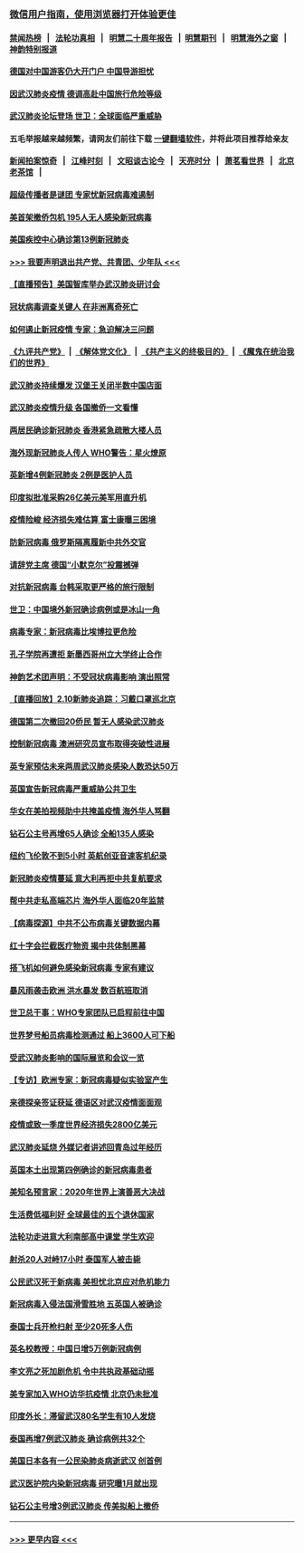 ### [微信用户指南，使用浏览器打开体验更佳](https://github.com/gfw-breaker/banned-news1/blob/master/indexes/wechat-guide.md?t=0)
#### [禁闻热榜](热点新闻.md?t=0)  &nbsp;&nbsp;|&nbsp;&nbsp; [法轮功真相](https://github.com/gfw-breaker/truth/blob/master/README.md?t=0) &nbsp;&nbsp;|&nbsp;&nbsp; [明慧二十周年报告](https://github.com/gfw-breaker/mh-reports/blob/master/README.md?t=0) &nbsp;&nbsp;|&nbsp;&nbsp;[明慧期刊](https://github.com/gfw-breaker/mh-qikan) &nbsp;&nbsp;|&nbsp;&nbsp; [明慧海外之窗](https://github.com/gfw-breaker/mh-news/blob/master/README.md?t=0) &nbsp;&nbsp;|&nbsp;&nbsp; [神韵特别报道](https://github.com/gfw-breaker/mh-news/blob/master/shenyun.md?t=0)
#### [德国对中国游客仍大开门户 中国导游担忧](../pages/nsc418/n11861144.md?t=02112233) 
#### [因武汉肺炎疫情 德调高赴中国旅行危险等级](../pages/nsc418/n11861064.md?t=02112233) 
#### [武汉肺炎论坛登场 世卫：全球面临严重威胁](../pages/nsc418/n11860999.md?t=02112233) 
#### 五毛举报越来越频繁，请网友们前往下载 [一键翻墙软件](https://github.com/gfw-breaker/ssr-accounts)，并将此项目推荐给亲友
#### [新闻拍案惊奇](https://github.com/gfw-breaker/banned-news1/blob/master/pages/link4.md) &nbsp;&nbsp;|&nbsp;&nbsp; [江峰时刻](https://github.com/gfw-breaker/banned-news1/blob/master/pages/link4.md) &nbsp;&nbsp;|&nbsp;&nbsp; [文昭谈古论今](https://github.com/gfw-breaker/banned-news1/blob/master/pages/link4.md) &nbsp;&nbsp;|&nbsp;&nbsp; [天亮时分](https://github.com/gfw-breaker/banned-news1/blob/master/pages/link4.md) &nbsp;&nbsp;|&nbsp;&nbsp; [萧茗看世界](https://github.com/gfw-breaker/banned-news1/blob/master/pages/link4.md) &nbsp;&nbsp;|&nbsp;&nbsp; [北京老茶馆](https://github.com/gfw-breaker/banned-news1/blob/master/pages/link4.md) &nbsp;&nbsp;|&nbsp;&nbsp; 
#### [超级传播者是谜团 专家忧新冠病毒难遏制](../pages/nsc418/n11859686.md?t=02112233) 
#### [美首架撤侨包机 195人无人感染新冠病毒](../pages/nsc418/n11859908.md?t=02112233) 
#### [美国疾控中心确诊第13例新冠肺炎](../pages/nsc418/n11859966.md?t=02112233) 
#### [>>> 我要声明退出共产党、共青团、少年队 <<<](https://github.com/begood0513/goodnews/blob/master/quit/letter.md) 
#### [【直播预告】美国智库举办武汉肺炎研讨会](../pages/nsc418/n11859838.md?t=02112233) 
#### [冠状病毒调查关键人 在非洲离奇死亡](../pages/nsc418/n11859798.md?t=02112233) 
#### [如何遏止新冠疫情 专家：急迫解决三问题](../pages/nsc418/n11859685.md?t=02112233) 
#### [《九评共产党》](https://github.com/begood0513/9ping.md/blob/master/README.md) &nbsp;|&nbsp; [《解体党文化》](../../../../jtdwh.md/blob/master/README.md)  &nbsp;|&nbsp; [《共产主义的终极目的》](../../../../gczydzjmd.md/blob/master/README.md) &nbsp;|&nbsp; [《魔鬼在统治我们的世界》](../../../../mgztzwmdsj.md/blob/master/README.md) 
#### [武汉肺炎持续爆发 汉堡王关闭半数中国店面](../pages/nsc418/n11859365.md?t=02112233) 
#### [武汉肺炎疫情升级 各国撤侨一文看懂](../pages/nsc418/n11859313.md?t=02112233) 
#### [两居民确诊新冠肺炎 香港紧急疏散大楼人员](../pages/nsc418/n11859332.md?t=02112233) 
#### [海外现新冠肺炎人传人 WHO警告：星火燎原](../pages/nsc418/n11859252.md?t=02112233) 
#### [英新增4例新冠肺炎 2例是医护人员](../pages/nsc418/n11856625.md?t=02112233) 
#### [印度拟批准采购26亿美元美军用直升机](../pages/nsc418/n11859143.md?t=02112233) 
#### [疫情险峻 经济损失难估算 富士康曝三困境](../pages/nsc418/n11859120.md?t=02112233) 
#### [防新冠病毒 俄罗斯隔离履新中共外交官](../pages/nsc418/n11859079.md?t=02112233) 
#### [请辞党主席 德国“小默克尔”投震撼弹](../pages/nsc418/n11858583.md?t=02112233) 
#### [对抗新冠病毒 台韩采取更严格的旅行限制](../pages/nsc418/n11858936.md?t=02112233) 
#### [世卫：中国境外新冠确诊病例或是冰山一角](../pages/nsc418/n11858781.md?t=02112233) 
#### [病毒专家：新冠病毒比埃博拉更危险](../pages/nsc418/n11858572.md?t=02112233) 
#### [孔子学院再遭拒 新墨西哥州立大学终止合作](../pages/nsc418/n11858661.md?t=02112233) 
#### [神韵艺术团声明：不受冠状病毒影响 演出照常](../pages/nsc418/n11858801.md?t=02112233) 
#### [【直播回放】2.10新肺炎追踪：习戴口罩巡北京](../pages/nsc418/n11858548.md?t=02112233) 
#### [德国第二次撤回20侨民 暂无人感染武汉肺炎](../pages/nsc418/n11858633.md?t=02112233) 
#### [控制新冠病毒 澳洲研究员宣布取得突破性进展](../pages/nsc418/n11858505.md?t=02112233) 
#### [英专家预估未来两周武汉肺炎感染人数恐达50万](../pages/nsc418/n11857886.md?t=02112233) 
#### [英国宣告新冠病毒严重威胁公共卫生](../pages/nsc418/n11858285.md?t=02112233) 
#### [华女在美拍视频助中共掩盖疫情 海外华人骂翻](../pages/nsc418/n11857407.md?t=02112233) 
#### [钻石公主号再增65人确诊 全船135人感染](../pages/nsc418/n11857366.md?t=02112233) 
#### [纽约飞伦敦不到5小时 英航创亚音速客机纪录](../pages/nsc418/n11857405.md?t=02112233) 
#### [新冠肺炎疫情蔓延 意大利再拒中共复航要求](../pages/nsc418/n11857200.md?t=02112233) 
#### [帮中共走私高端芯片 海外华人面临20年监禁](../pages/nsc418/n11855016.md?t=02112233) 
#### [【病毒探源】中共不公布病毒关键数据内幕](../pages/nsc418/n11856584.md?t=02112233) 
#### [红十字会拦截医疗物资 揭中共体制黑幕](../pages/nsc418/n11856750.md?t=02112233) 
#### [搭飞机如何避免感染新冠病毒 专家有建议](../pages/nsc418/n11853427.md?t=02112233) 
#### [暴风雨袭击欧洲 洪水暴发 数百航班取消](../pages/nsc418/n11856453.md?t=02112233) 
#### [世卫总干事：WHO专家团队已启程前往中国](../pages/nsc418/n11856612.md?t=02112233) 
#### [世界梦号船员病毒检测通过 船上3600人可下船](../pages/nsc418/n11856520.md?t=02112233) 
#### [受武汉肺炎影响的国际展览和会议一览](../pages/nsc418/n11856420.md?t=02112233) 
#### [【专访】欧洲专家：新冠病毒疑似实验室产生](../pages/nsc418/n11856378.md?t=02112233) 
#### [来德探亲签证获延 德语区对武汉疫情面面观](../pages/nsc418/n11856283.md?t=02112233) 
#### [疫情或致一季度世界经济损失2800亿美元](../pages/nsc418/n11855639.md?t=02112233) 
#### [武汉肺炎延烧 外媒记者讲述回青岛过年经历](../pages/nsc418/n11856159.md?t=02112233) 
#### [英国本土出现第四例确诊的新冠病毒患者](../pages/nsc418/n11855930.md?t=02112233) 
#### [美知名预言家：2020年世界上演善恶大决战](../pages/nsc418/n11855418.md?t=02112233) 
#### [生活费低福利好 全球最佳的五个退休国家](../pages/nsc418/n11848347.md?t=02112233) 
#### [法轮功走进意大利南部高中课堂 学生欢迎](../pages/nsc418/n11853859.md?t=02112233) 
#### [射杀20人对峙17小时 泰国军人被击毙](../pages/nsc418/n11854869.md?t=02112233) 
#### [公民武汉死于新病毒 美担忧北京应对危机能力](../pages/nsc418/n11854331.md?t=02112233) 
#### [新冠病毒入侵法国滑雪胜地 五英国人被确诊](../pages/nsc418/n11854307.md?t=02112233) 
#### [泰国士兵开枪扫射 至少20死多人伤](../pages/nsc418/n11854276.md?t=02112233) 
#### [英名校教授：中国日增5万例新冠病例](../pages/nsc418/n11854174.md?t=02112233) 
#### [李文亮之死加剧危机 令中共执政基础动摇](../pages/nsc418/n11854003.md?t=02112233) 
#### [美专家加入WHO访华抗疫情 北京仍未批准](../pages/nsc418/n11854043.md?t=02112233) 
#### [印度外长：滞留武汉80名学生有10人发烧](../pages/nsc418/n11853821.md?t=02112233) 
#### [泰国再增7例武汉肺炎 确诊病例共32个](../pages/nsc418/n11853808.md?t=02112233) 
#### [美国日本各有一公民染肺炎病逝武汉 创首例](../pages/nsc418/n11853509.md?t=02112233) 
#### [武汉医护院内染新冠病毒 研究曝1月就出现](../pages/nsc418/n11852928.md?t=02112233) 
#### [钻石公主号增3例武汉肺炎 传美拟船上撤侨](../pages/nsc418/n11853240.md?t=02112233) 

----
#### [ >>> 更早内容 <<< ](../indexes/nsc418-earlier.md)
